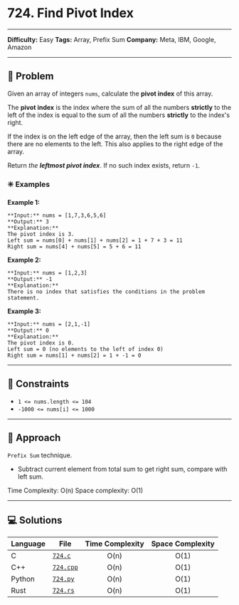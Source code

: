 # 724. Find Pivot Index

---
**Difficulty:** Easy
**Tags:** Array, Prefix Sum
**Company:** Meta, IBM, Google, Amazon
___
## 🧠 Problem

Given an array of integers `nums`, calculate the **pivot index** of this array.

The **pivot index** is the index where the sum of all the numbers **strictly** to the left of the index is equal to the sum of all the numbers **strictly** to the index's right.

If the index is on the left edge of the array, then the left sum is `0` because there are no elements to the left. This also applies to the right edge of the array.

Return _the **leftmost pivot index**_. If no such index exists, return `-1`.

### ✳️ Examples

**Example 1:**

	**Input:** nums = [1,7,3,6,5,6]
	**Output:** 3
	**Explanation:**
	The pivot index is 3.
	Left sum = nums[0] + nums[1] + nums[2] = 1 + 7 + 3 = 11
	Right sum = nums[4] + nums[5] = 5 + 6 = 11

**Example 2:**

	**Input:** nums = [1,2,3]
	**Output:** -1
	**Explanation:**
	There is no index that satisfies the conditions in the problem statement.

**Example 3:**

	**Input:** nums = [2,1,-1]
	**Output:** 0
	**Explanation:**
	The pivot index is 0.
	Left sum = 0 (no elements to the left of index 0)
	Right sum = nums[1] + nums[2] = 1 + -1 = 0

---
## 📌 Constraints

- `1 <= nums.length <= 104`
- `-1000 <= nums[i] <= 1000`

---

## 🚀 Approach

`Prefix Sum` technique.
- Subtract current element from total sum to get right sum, compare with left sum.


Time Complexity: O(n)
Space complexity: O(1)

---

## 💻 Solutions

| Language | File                   | Time Complexity | Space Complexity |
| -------- | ---------------------- | :-------------: | :--------------: |
| C        | [`724.c`](./724.c)     |      O(n)       |       O(1)       |
| C++      | [`724.cpp`](./724.cpp) |      O(n)       |       O(1)       |
| Python   | [`724.py`](./724.py)   |      O(n)       |       O(1)       |
| Rust     | [`724.rs`](./724.rs)   |      O(n)       |       O(1)       |
